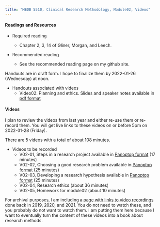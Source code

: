 ```yaml
---
title: "MEDB 5510, Clinical Research Methodology, Module02, Videos"
---
```


#### Readings and Resources

+ Required reading
  + Chapter 2, 3, 14 of Gliner, Morgan, and Leech.

+ Recommended reading
  + See the recommended reading page on my github site.

Handouts are in draft form. I hope to finalize them by 2022-01-26 (Wednesday) at noon.

+ Handouts associated with videos
  + Video02. Planning and ethics. Slides and speaker notes available in [pdf format][git1]

#### Videos

I plan to review the videos from last year and either re-use them or re-record them. You will get live links to these videos on or before 5pm on 2022-01-28 (Friday).

There are 5 videos with a total of about 108 minutes.

+ Videos to be recorded
  + V02-01, Steps in a research project available in [Panoptop format][v0201] (17 minutes)
  + V02-02, Choosing a good research problem available in [Panoptop format][v0202] (25 minutes)
  + V02-03, Developing a research hypothesis available in [Panoptop format][v0203] (25 minutes)
  + V02-04, Research ethics (about 36 minutes)
  + V02-05, Homework for module02 (about 10 minutes)

For archival purposes, I am including a [page with links to video recordings][git0] done back in 2019, 2020, and 2021. You do not need to watch these, and you probably do not want to watch them. I am putting them here because I want to eventually turn the content of these videos into a book about research methods.

[git0]: https://github.com/pmean/classes/blob/master/clinical-research-methodology/modules/5510-99-videos.md
[git1]: https://github.com/pmean/classes/blob/master/clinical-research-methodology/results/video02-slides-and-speaker-notes.pdf

[v0201]: https://umsystem.hosted.panopto.com/Panopto/Pages/Viewer.aspx?id=efecf85c-1627-40e4-8225-ae2a01157c5f
[v0202]: https://umsystem.hosted.panopto.com/Panopto/Pages/Viewer.aspx?id=d5a1575b-9eaa-4b78-8d6b-ae2a011c802b
[v0203]: https://umsystem.hosted.panopto.com/Panopto/Pages/Viewer.aspx?id=6e3382ee-14bc-4570-8faa-ae2a0127d544
